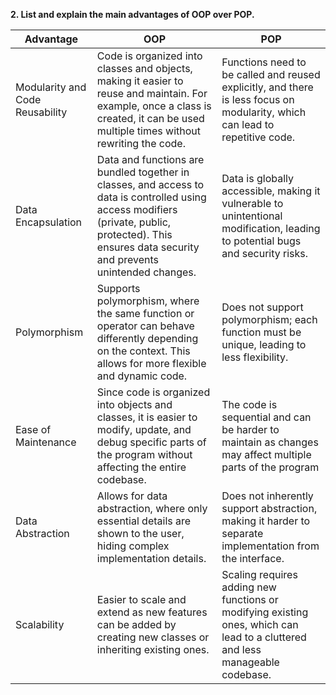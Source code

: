 <b>2. List and explain the main advantages of OOP over POP.</b>


| Advantage      |  OOP       |    POP      |
| -------- | ---------- |----------|
|Modularity and Code Reusability|Code is organized into classes and objects, making it easier to reuse and maintain. For example, once a class is created, it can be used multiple times without rewriting the code.|Functions need to be called and reused explicitly, and there is less focus on modularity, which can lead to repetitive code.|
|Data Encapsulation| Data and functions are bundled together in classes, and access to data is controlled using access modifiers (private, public, protected). This ensures data security and prevents unintended changes.|Data is globally accessible, making it vulnerable to unintentional modification, leading to potential bugs and security risks.|
|Polymorphism|Supports polymorphism, where the same function or operator can behave differently depending on the context. This allows for more flexible and dynamic code.|Does not support polymorphism; each function must be unique, leading to less flexibility.|
|Ease of Maintenance|Since code is organized into objects and classes, it is easier to modify, update, and debug specific parts of the program without affecting the entire codebase.|The code is sequential and can be harder to maintain as changes may affect multiple parts of the program|
|Data Abstraction|Allows for data abstraction, where only essential details are shown to the user, hiding complex implementation details.|Does not inherently support abstraction, making it harder to separate implementation from the interface.|
|Scalability|Easier to scale and extend as new features can be added by creating new classes or inheriting existing ones.|Scaling requires adding new functions or modifying existing ones, which can lead to a cluttered and less manageable codebase.|